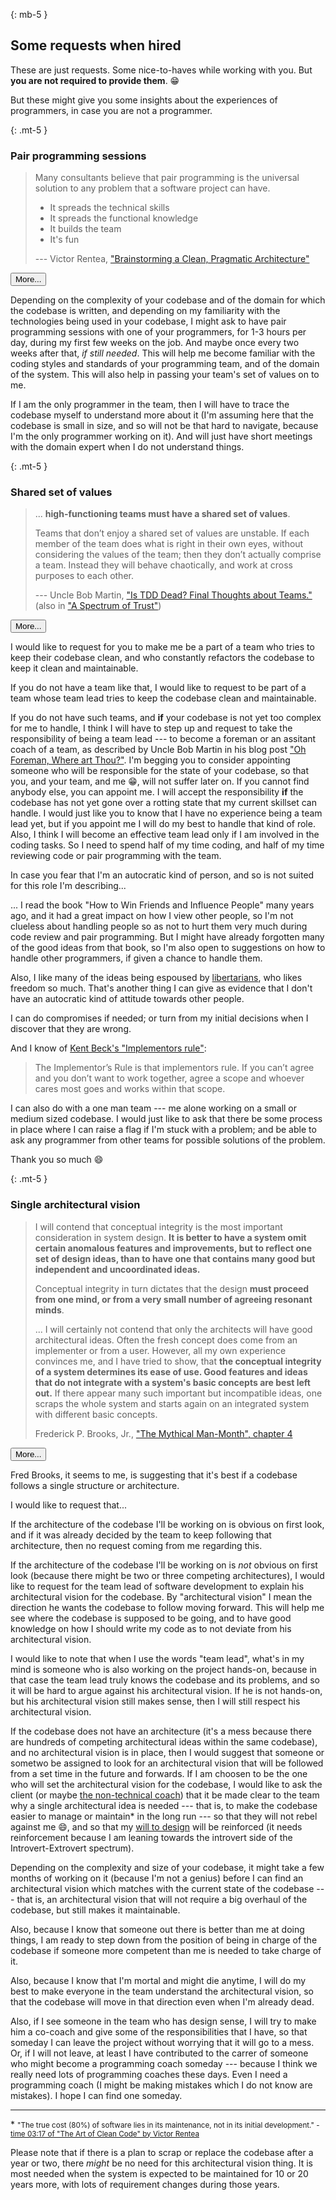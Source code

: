 <div class="resume-section-content col-md-9" markdown="1">



{: mb-5 }
## Some requests when hired

These are just requests. Some nice-to-haves while working with you. But **you are not required to provide them**. :grin:

But these might give you some insights about the experiences of programmers, in case you are not a programmer.










{: .mt-5 }
### Pair programming sessions

<div class="col-md-12" markdown="1">

> Many consultants believe that pair programming is the universal solution to any problem that a software project can have.
> 
> - It spreads the technical skills
> - It spreads the functional knowledge
> - It builds the team
> - It's fun
>
> --- Victor Rentea, ["Brainstorming a Clean, Pragmatic Architecture"](https://www.youtube.com/watch?v=mBxpOvlbAow&ab_channel=JUG.ru)

</div>

<div class="col-md-12 accordion mb-5 mt-2 d-print-none" id="shared-set-of-values-sessions-accordion">
  <div class="card">
    <div class="card-header p-0" id="shared-set-of-values-sessions-heading-lessons-learned">
      <p class="mb-0">
          <button class="btn btn-link btn-block text-left collapsed subheading-small" type="button" data-toggle="collapse" data-target="#shared-set-of-values-sessions-collapse-lessons-learned" aria-expanded="false" aria-controls="shared-set-of-values-sessions-collapse-lessons-learned">
          More...
          </button>
      </p>
    </div>
    <div id="shared-set-of-values-sessions-collapse-lessons-learned" class="collapse" aria-labelledby="shared-set-of-values-sessions-heading-lessons-learned" data-parent="#shared-set-of-values-sessions-accordion">
      <div class="card-body">
        <div class="pr-3">

<div markdown="1">

Depending on the complexity of your codebase and of the domain for which the codebase is written, and depending on my familiarity with the technologies being used in your codebase, I might ask to have pair programming sessions with one of your programmers, for 1-3 hours per day, during my first few weeks on the job. And maybe once every two weeks after that, _if still needed_. This will help me become familiar with the coding styles and standards of your programming team, and of the domain of the system. This will also help in passing your team's set of values on to me.

If I am the only programmer in the team, then I will have to trace the codebase myself to understand more about it (I'm assuming here that the codebase is small in size, and so will not be that hard to navigate, because I'm the only programmer working on it). And will just have short meetings with the domain expert when I do not understand things.

</div>
        </div>
      </div>
    </div>
  </div>
</div>










{: .mt-5 }
### Shared set of values

<div class="col-md-12" markdown="1">

> ... **high-functioning teams must have a shared set of values**.
> 
> Teams that don’t enjoy a shared set of values are unstable. If each member of the team does what is right in their own eyes, without considering the values of the team; then they don’t actually comprise a team. Instead they will behave chaotically, and work at cross purposes to each other.
>
> --- Uncle Bob Martin, ["Is TDD Dead? Final Thoughts about Teams."](http://blog.cleancoder.com/uncle-bob/2014/06/17/IsTddDeadFinalThoughts.html)
> (also in ["A Spectrum of Trust"](https://blog.cleancoder.com/uncle-bob/2014/02/27/TheTrustSpectrum.html))

</div>


<div class="col-md-12 accordion mb-5 mt-2 d-print-none" id="request-when-hired-pair-programming-sessions-accordion">
  <div class="card">
    <div class="card-header p-0" id="request-when-hired-pair-programming-sessions-heading-lessons-learned">
      <p class="mb-0">
          <button class="btn btn-link btn-block text-left collapsed subheading-small" type="button" data-toggle="collapse" data-target="#request-when-hired-pair-programming-sessions-collapse-lessons-learned" aria-expanded="false" aria-controls="request-when-hired-pair-programming-sessions-collapse-lessons-learned">
          More...
          </button>
      </p>
    </div>
    <div id="request-when-hired-pair-programming-sessions-collapse-lessons-learned" class="collapse" aria-labelledby="request-when-hired-pair-programming-sessions-heading-lessons-learned" data-parent="#request-when-hired-pair-programming-sessions-accordion">
      <div class="card-body">
        <div class="pr-3">

<div markdown="1">

I would like to request for you to make me be a part of a team who tries to keep their codebase clean, and who constantly refactors the codebase to keep it clean and maintainable.

If you do not have a team like that, I would like to request to be part of a team whose team lead tries to keep the codebase clean and maintainable.

If you do not have such teams, and **if** your codebase is not yet too complex for me to handle, I think I will have to step up and request to take the responsibility of being a team lead --- to become a foreman or an assitant coach of a team, as described by Uncle Bob Martin in his blog post ["Oh Foreman, Where art Thou?"](https://blog.cleancoder.com/uncle-bob/2014/02/23/OhForemanWhereArtThou.html). I'm begging you to consider appointing someone who will be responsible for the state of your codebase, so that you, and your team, and me :grin:, will not suffer later on. If you cannot find anybody else, you can appoint me. I will accept the responsibility **if** the codebase has not yet gone over a rotting state that my current skillset can handle. I would just like you to know that I have no experience being a team lead yet, but if you appoint me I will do my best to handle that kind of role. Also, I think I will become an effective team lead only if I am involved in the coding tasks. So I need to spend half of my time coding, and half of my time reviewing code or pair programming with the team.

<div class="ml-5 pl-3 border-left mb-4" markdown="1">

In case you fear that I'm an autocratic kind of person, and so is not suited for this role I'm describing...

... I read the book "How to Win Friends and Influence People" many years ago, and it had a great impact on how I view other people, so I'm not clueless about handling people so as not to hurt them very much during code review and pair programming. But I might have already forgotten many of the good ideas from that book, so I'm also open to suggestions on how to handle other programmers, if given a chance to handle them.

Also, I like many of the ideas being espoused by [libertarians](https://blog.acton.org/archives/97660-living-in-tension-as-a-libertarian-christian.html), who likes freedom so much. That's another thing I can give as evidence that I don't have an autocratic kind of attitude towards other people.

I can do compromises if needed; or turn from my initial decisions when I discover that they are wrong.

And I know of [Kent Beck's "Implementors rule"](https://medium.com/@kentbeck_7670/software-design-is-human-relationships-part-3-of-3-changers-changers-20eeac7846e0):

> The Implementor’s Rule is that implementors rule. If you can’t agree and you don’t want to work together, agree a scope and whoever cares most goes and works within that scope.

</div>


I can also do with a one man team --- me alone working on a small or medium sized codebase. I would just like to ask that there be some process in place where I can raise a flag if I'm stuck with a problem; and be able to ask any programmer from other teams for possible solutions of the problem.

Thank you so much :smile:

</div>
        </div>
      </div>
    </div>
  </div>
</div>










{: .mt-5 }
### Single architectural vision


<div class="col-md-12" markdown="1">

> I will contend that conceptual integrity is the most important consideration in system design. **It is better to have a system omit certain anomalous features and improvements, but to reflect one set of design ideas, than to have one that contains many good but independent and uncoordinated ideas.**
>
> Conceptual integrity in turn dictates that the design **must proceed from one mind, or from a very small number of agreeing resonant minds**.
>
> ... I will certainly not contend that only the architects will have good architectural ideas. Often the fresh concept does come from an implementer or from a user. However, all my own experience convinces me, and I have tried to show, that **the conceptual integrity of a system determines its ease of use. Good features and ideas that do not integrate with a system's basic concepts are best left out.** If there appear many such important but incompatible ideas, one scraps the whole system and starts again on an integrated system with different basic concepts.
>
> Frederick P. Brooks, Jr.,  ["The Mythical Man-Month", chapter 4](http://ptgmedia.pearsoncmg.com/images/0201835959/samplechapter/chap4.html)

</div>


<div class="col-md-12 accordion mb-5 mt-2 d-print-none" id="single-architectural-vision-accordion">
  <div class="card">
    <div class="card-header p-0" id="single-architectural-vision-heading-lessons-learned">
      <p class="mb-0">
          <button class="btn btn-link btn-block text-left collapsed subheading-small" type="button" data-toggle="collapse" data-target="#single-architectural-vision-collapse-lessons-learned" aria-expanded="false" aria-controls="single-architectural-vision-collapse-lessons-learned">
          More...
          </button>
      </p>
    </div>
    <div id="single-architectural-vision-collapse-lessons-learned" class="collapse" aria-labelledby="single-architectural-vision-heading-lessons-learned" data-parent="#single-architectural-vision-accordion">
      <div class="card-body">
        <div class="pr-3">

<div markdown="1">

Fred Brooks, it seems to me, is suggesting that it's best if a codebase follows a single structure or architecture.

I would like to request that...

If the architecture of the codebase I'll be working on is obvious on first look, and if it was already decided by the team to keep following that architecture, then no request coming from me regarding this.

If the architecture of the codebase I'll be working on is _not_ obvious on first look (because there might be two or three competing architectures), I would like to request for the team lead of software development to explain his architectural vision for the codebase. By "architectural vision" I mean the direction he wants the codebase to follow moving forward. This will help me see where the codebase is supposed to be going, and to have good knowledge on how I should write my code as to not deviate from his architectural vision. 

<div class="ml-5 pl-3 border-left mb-4" markdown="1">

I would like to note that when I use the words "team lead", what's in my mind is someone who is also working on the project hands-on, because in that case the team lead truly knows the codebase and its problems, and so it will be hard to argue against his architectural vision. If he is not hands-on, but his architectural vision still makes sense, then I will still respect his architectural vision.

</div>

If the codebase does not have an architecture (it's a mess because there are hundreds of competing architectural ideas within the same codebase), and no architectural vision is in place, then I would suggest that someone or sometwo be assigned to look for an architectural vision that will be followed from a set time in the future and forwards. If I am choosen to be the one who will set the architectural vision for the codebase, I would like to ask the client (or maybe [the non-technical coach](https://blog.cleancoder.com/uncle-bob/2014/02/23/OhForemanWhereArtThou.html#coach-or-foreman)) that it be made clear to the team why a single architectural idea is needed --- that is, to make the codebase easier to manage or maintain* in the long run --- so that they will not rebel against me :smile:, and so that my [will to design](https://martinfowler.com/articles/designDead.html#TheWillToDesign) will be reinforced (it needs reinforcement because I am leaning towards the introvert side of the Introvert-Extrovert spectrum).

<div class="ml-5 pl-3 border-left mb-4" markdown="1">

Depending on the complexity and size of your codebase, it might take a few months of working on it (because I'm not a genius) before I can find an architectural vision which matches with the current state of the codebase --- that is, an architectural vision that will not require a big overhaul of the codebase, but still makes it maintainable. 

Also, because I know that someone out there is better than me at doing things, I am ready to step down from the position of being in charge of the codebase if someone more competent than me is needed to take charge of it. 

Also, because I know that I'm mortal and might die anytime, I will do my best to make everyone in the team understand the architectural vision, so that the codebase will move in that direction even when I'm already dead.

Also, if I see someone in the team who has design sense, I will try to make him a co-coach and give some of the responsibilities that I have, so that someday I can leave the project without worrying that it will go to a mess. Or, if I will not leave, at least I have contributed to the carrer of someone who might become a programming coach someday --- because I think we really need lots of programming coaches these days. Even I need a programming coach (I might be making  mistakes which I do not know are mistakes). I hope I can find one someday.

</div>


-----

<div class="alert alert-light" markdown="1">

\* <small>"The true cost (80%) of software lies in its maintenance, not in its initial development." - [time 03:17 of "The Art of Clean Code" by Victor Rentea](https://youtu.be/AeWbJ5LIFNg?t=197)</small>

</div>

</div>
        </div>
      </div>
    </div>
  </div>
</div>


<div class="col-md-12 alert alert-secondary" markdown="1">

Please note that if there is a plan to scrap or replace the codebase after a year or two, there _might_ be no need for this architectural vision thing. It is most needed when the system is expected to be maintained for 10 or 20 years more, with lots of requirement changes during those years.

</div>










<div class="d-none d-print-block">
    <br /><br />
</div>


</div>
